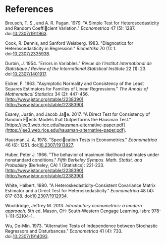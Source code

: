 # References

Breusch, T. S., and A. R. Pagan. 1979. "A Simple Test for Heteroscedasticity and Random Coefficient Variation." *Econometrica* 47 (5): 1287. doi:[10.2307/1911963](http://dx.doi.org/10.2307/1911963).

Cook, R. Dennis, and Sanford Weisberg. 1983. "Diagnostics for Heteroscedasticity in Regression." *Biometrika* 70 (1): 1. doi:[10.2307/2335938](http://dx.doi.org/10.2307/2335938).

Durbin, J. 1954. "Errors in Variables." *Revue de l'Institut International de Statistique / Review of the International Statistical Institute* 22 (1): 23. doi:[10.2307/1401917](http://dx.doi.org/10.2307/1401917).

Eicker, F. 1963. "Asymptotic Normality and Consistency of the Least Squares Estimators for Families of Linear Regressions." *The Annals of Mathematical Statistics* 34 (2): 447-456. [http://www.jstor.org/stable/2238390](http://www.jstor.org/stable/2238390).

Esarey, Justin, and Jacob Jae. 2017. "A Direct Test for Consistency of Random Eects Models that Outperforms the Hausman Test." [https://jee3.web.rice.edu/hausman-alternative-paper.pdf](https://jee3.web.rice.edu/hausman-alternative-paper.pdf).

Hausman, J. A. 1978. "Specication Tests in Econometrics." *Econometrica* 46 (6): 1251. doi:[10.2307/1913827](http://dx.doi.org/10.2307/1913827).

Huber, Peter J. 1966. "The behavior of maximum likelihood estimates under nonstandard conditions." *Fifth Berkeley Sympos. Math. Statist. and Probability* (Berkeley, CA) 1 (Statistics): 221-233. [http://www.jstor.org/stable/2238390](http://www.jstor.org/stable/2238390).

White, Halbert. 1980. "A Heteroskedasticity-Consistent Covariance Matrix Estimator and a Direct Test for Heteroskedasticity." *Econometrica* 48 (4): 817-838. doi:[10.2307/1912934](http://dx.doi.org/10.2307/1912934).

Wooldridge, Jeffrey M. 2013. *Introductory econometrics: a modern approach*. 5th ed. Mason, OH: South-Western Cengage Learning. isbn: 978-1-111-53104-1.

Wu, De-Min. 1973. "Alternative Tests of Independence between Stochastic Regressors and Disturbances." *Econometrica* 41 (4): 733. doi:[10.2307/1914093](http://dx.doi.org/10.2307/1914093).
